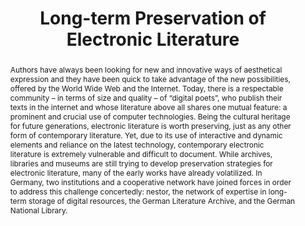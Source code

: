 ---
abstract: 'Authors have always been looking for new and innovative ways of aesthetical
  expression and they have been quick to take advantage of the new possibilities,
  offered by the World Wide Web and the Internet. Today, there is a respectable community
  – in terms of size and quality – of “digital poets”, who publish their texts in
  the internet and whose literature above all shares one mutual feature: a prominent
  and crucial use of computer technologies. Being the cultural heritage for future
  generations, electronic literature is worth preserving, just as any other form of
  contemporary literature. Yet, due to its use of interactive and dynamic elements
  and reliance on the latest technology, contemporary electronic literature is extremely
  vulnerable and difficult to document. While archives, libraries and museums are
  still trying to develop preservation strategies for electronic literature, many
  of the early works have already volatilized. In Germany, two institutions and a
  cooperative network have joined forces in order to address this challenge concertedly:
  nestor, the network of expertise in long-term storage of digital resources, the
  German Literature Archive, and the German National Library.'
creators:
- Sabine Schrimpf
date: null
document_url: https://services.phaidra.univie.ac.at/api/object/o:294058/download
grand_parent: iPRES
institutions: []
keywords:
- london
landing_page_url: https://phaidra.univie.ac.at/o:294058
language: eng
layout: publication
license: CC BY-SA 3.0 AT
notes_url: null
parent: iPRES 2008
publication_type: paper
size: 336313
slides_url: null
source_name: iPRES
stream_url: null
title: Long-term Preservation of Electronic Literature
year: 2008
---